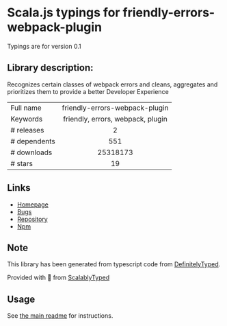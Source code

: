 
# Scala.js typings for friendly-errors-webpack-plugin

Typings are for version 0.1

## Library description:
Recognizes certain classes of webpack errors and cleans, aggregates and prioritizes them to provide a better Developer Experience

|                    |                 |
| ------------------ | :-------------: |
| Full name          | friendly-errors-webpack-plugin |
| Keywords           | friendly, errors, webpack, plugin |
| # releases         | 2 |
| # dependents       | 551 |
| # downloads        | 25318173 |
| # stars            | 19 |

## Links
- [Homepage](https://github.com/geowarin/friendly-errors-webpack-plugin#readme)
- [Bugs](https://github.com/geowarin/friendly-errors-webpack-plugin/issues)
- [Repository](https://github.com/geowarin/friendly-errors-webpack-plugin)
- [Npm](https://www.npmjs.com/package/friendly-errors-webpack-plugin)
    


## Note
This library has been generated from typescript code from [DefinitelyTyped](https://definitelytyped.org).

Provided with :purple_heart: from [ScalablyTyped](https://github.com/oyvindberg/ScalablyTyped)

## Usage
See [the main readme](../../readme.md) for instructions.



